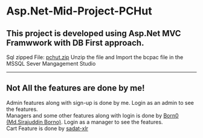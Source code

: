 # Asp.Net-Mid-Project-PCHut

## This project is developed using Asp.Net MVC Framwwork with DB First approach.

Sql zipped File: [pchut.zip](https://github.com/TajbiurShahriorRimon/Asp.Net-Mid-Project-PCHut/files/7145781/pchut.zip)
Unzip the file and Import the bcpac file in the MSSQL Sever Mangagement Studio

<hr />

## Not All the features are done by me!

Admin features along with sign-up is done by me. Login as an admin to see the features. <br />
Managers and some other features along with login is done by [Born0 (Md.Sirajuddin Borno)](https://github.com/Born0). Login as a manager to see the features. <br />
Cart Feature is done by [sadat-xlr](https://github.com/sadat-xlr)

